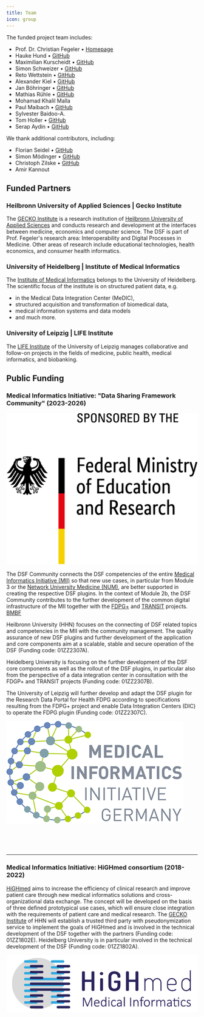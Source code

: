 ```yaml
---
title: Team
icon: group
---
```


The funded project team includes:

- Prof. Dr. Christian Fegeler • [Homepage](https://www.hs-heilbronn.de/de/christian.fegeler)
- Hauke Hund • [GitHub](https://github.com/hhund)
- Maximilian Kurscheidt • [GitHub](https://github.com/MadMax93)
- Simon Schweizer • [GitHub](https://github.com/schwzr)
- Reto Wettstein • [GitHub](https://github.com/wetret)
- Alexander Kiel • [GitHub](https://github.com/alexanderkiel)
- Jan Böhringer • [GitHub](https://github.com/jaboehri)
- Mathias Rühle • [GitHub](https://github.com/EmteZogaf)
- Mohamad Khalil Malla
- Paul Maibach • [GitHub](https://github.com/javarum)
- Sylvester Baidoo-A.
- Tom Holler • [GitHub](https://github.com/H99-code)
- Serap Aydin • [GitHub](https://github.com/seay28)

We thank additional contributors, including:
- Florian Seidel • [GitHub](https://github.com/FloSeidel)
- Simon Mödinger • [GitHub](https://github.com/simonmoedinger)
- Christoph Zilske • [GitHub](https://github.com/ZilskeC)
- Amir Kannout

## Funded Partners

### Heilbronn University of Applied Sciences | Gecko Institute
The [GECKO Institute](https://www.hs-heilbronn.de/de/gecko) is a research institution of [Heilbronn University of Applied Sciences](https://www.hs-heilbronn.de/de) and conducts research and development at the interfaces between medicine, economics and computer science. The DSF is part of Prof. Fegeler's research area: Interoperability and Digital Processes in Medicine. Other areas of research include educational technologies, health economics, and consumer health informatics.


### University of Heidelberg | Institute of Medical Informatics 
The [Institute of Medical Informatics](https://www.klinikum.uni-heidelberg.de/kliniken-institute/institute/institut-fuer-medizinische-informatik) belongs to the University of Heidelberg. The scientific focus of the institute is on structured patient data, e.g. 
- in the Medical Data Integration Center (MeDIC), 
- structured acquisition and transformation of biomedical data, 
- medical information systems and data models 
- and much more.


### University of Leipzig | LIFE Institute 
The [LIFE Institute](https://www.uniklinikum-leipzig.de/einrichtungen/life/) of the University of Leipzig manages collaborative and follow-on projects in the fields of medicine, public health, medical informatics, and biobanking.

## Public Funding
### Medical Informatics Initiative: "Data Sharing Framework Community" (2023-2026)


![BMBF Logo =228x158](/photos/learnmore/funding/bmbf.png) 

 The DSF Community connects the DSF competencies of the entire [Medical Informatics Initiative (MII)](https://www.medizininformatik-initiative.de/de/start) so that new use cases, in particular from Module 3 or the [Network University Medicine (NUM)](https://www.netzwerk-universitaetsmedizin.de/), are better supported in creating the respective DSF plugins. In the context of Module 2b, the DSF Community contributes to the further development of the common digital infrastructure of the MII together with the [FDPG+](https://forschen-fuer-gesundheit.de/) and [TRANSIT](https://www.gesundheitsforschung-bmbf.de/de/transit-medizininformatik-struktur-data-management-unit-16148.php) projects. [BMBF](https://www.gesundheitsforschung-bmbf.de/de/dsf-medizininformatik-struktur-data-sharing-framework-community-16133.php)

 Heilbronn University (HHN) focuses on the connecting of DSF related topics and competencies in the MII with the community management. The quality assurance of new DSF plugins and further development of the application and core components aim at a scalable, stable and secure operation of the DSF (Funding code: 01ZZ2307A).

 Heidelberg University is focusing on the further development of the DSF core components as well as the rollout of the DSF plugins, in particular also from the perspective of a data integration center in consultation with the FDGP+ and TRANSIT projects (Funding code: 01ZZ2307B).

 The University of Leipzig will further develop and adapt the DSF plugin for the Research Data Portal for Health FDPG according to specifications resulting from the FDPG+ project and enable Data Integration Centers (DIC) to operate the FDPG plugin (Funding code: 01ZZ2307C).

 ![MII Logo =320x190](/photos/learnmore/funding/mii.png )

<br>
<br>
<br>

---

### Medical Informatics Initiative: HiGHmed consortium (2018-2022)

[HiGHmed](https://www.highmed.org/en/home) aims to increase the efficiency of clinical research and improve patient care through new medical informatics solutions and cross-organizational data exchange. The concept will be developed on the basis of three defined prototypical use cases, which will ensure close integration with the requirements of patient care and medical research. The [GECKO Institute](https://www.hs-heilbronn.de/de/gecko) of HHN will establish a trusted third party with pseudonymization service to implement the goals of HiGHmed and is involved in the technical development of the DSF together with the partners (Funding code: 01ZZ1802E). Heidelberg University is in particular involved in the technical development of the DSF (Funding code: 01ZZ1802A).

![HiGHmed Logo =450x150](/photos/learnmore/funding/highmed.jpg) 